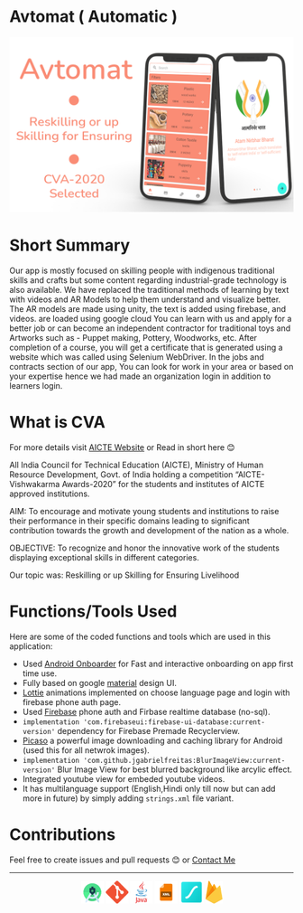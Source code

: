 # Avtomat ( Automatic )

![](https://github.com/Parneet-Raghuvanshi/Avtomat/blob/master/readmesources/AvtomatProject.png?raw=true "Avtomat")

# Short Summary

Our app is mostly focused on skilling people with indigenous traditional skills and crafts but some content regarding industrial-grade technology is also available. We have replaced the traditional methods of learning by text with videos and AR Models to help them understand and visualize better. The AR models are made using unity, the text is added using firebase, and videos. are loaded using google cloud You can learn with us and apply for a better job or can become an independent contractor for traditional toys and Artworks such as - Puppet making, Pottery, Woodworks, etc. After completion of a course, you will get a certificate that is generated using a website which was called using Selenium WebDriver. In the jobs and contracts section of our app, You can look for work in your area or based on your expertise hence we had made an organization login in addition to learners login.

# What is CVA

For more details visit [AICTE Website](https://www.aicte-india.org/AICTE%20Vishwakarma%20Award%202020) or Read in short here 😊

All India Council for Technical Education (AICTE), Ministry of Human Resource Development, Govt. of India holding a competition “AICTE-Vishwakarma Awards-2020” for the students and institutes of AICTE approved institutions.

AIM: To encourage and motivate young students and institutions to raise their performance in their specific domains leading to significant contribution towards the growth and development of the nation as a whole.

OBJECTIVE: To recognize and honor the innovative work of the students displaying exceptional skills in different categories.

Our topic was: Reskilling or up Skilling for Ensuring Livelihood

# Functions/Tools Used 

Here are some of the coded functions and tools which are used in this application:

- Used [Android Onboarder](https://github.com/chyrta/AndroidOnboarder) for Fast and interactive onboarding on app first time use.
- Fully based on google [material](https://material.io/design) design UI.
- [Lottie](https://lottiefiles.com/) animations implemented on choose language page and login with firebase phone auth page.
- Used [Firebase](https://firebase.google.com/) phone auth and Firbase realtime database (no-sql).
- `implementation 'com.firebaseui:firebase-ui-database:current-version'` dependency for Firebase Premade Recyclerview.
- [Picaso](https://square.github.io/picasso/) a powerful image downloading and caching library for Android (used this for all netwrok images).
- `implementation 'com.github.jgabrielfreitas:BlurImageView:current-version'` Blur Image View for best blurred background like arcylic effect.
- Integrated youtube view for embeded youtube videos.
- It has multilanguage support (English,Hindi only till now but can add more in future) by simply adding `strings.xml` file variant.

# Contributions

Feel free to create issues and pull requests 😊 or [Contact Me](mailto:parneetraghuvanshi@gmail.com)

***

<p align="center">
  <img src="https://github.com/Parneet-Raghuvanshi/Avtomat/blob/master/readmesources/android-studio.png?raw=true" title="Android Studio" height="40"/>
  <img src="https://github.com/Parneet-Raghuvanshi/Avtomat/blob/master/readmesources/Git-Icon.png?raw=true" title="Git Hub" height="40"/>
  <img src="https://github.com/Parneet-Raghuvanshi/Avtomat/blob/master/readmesources/java.png?raw=true" title="Java" height="40"/>
  <img src="https://github.com/Parneet-Raghuvanshi/Avtomat/blob/master/readmesources/xml.png?raw=true" title="XML" height="40"/>
  <img src="https://github.com/Parneet-Raghuvanshi/Avtomat/blob/master/readmesources/lf_Symbol.png?raw=true" title="Lottie Files" height="40"/>
  <img src="https://github.com/Parneet-Raghuvanshi/Avtomat/blob/master/readmesources/firebase.png?raw=true" title="Firebase" height="40"/>
</p>